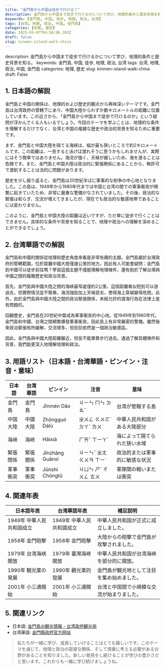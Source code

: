 ```yaml
---
title: "金門島から中国は徒歩で行ける？"
description: 金門島から中国まで徒歩で行けるかについて学び、地理的条件と歴史背景を知る。
keywords: [金門島, 中国, 徒歩, 地理, 政治, 台湾]
tags: [台湾, 地理, 政治, 中国, 金門島]
categories: [地理, 歴史]
date: 2025-05-07T04:50:06.393Z
draft: false
slug: kinmen-island-walk-china
---
```


description: 金門島から中国まで徒歩で行けるかについて学び、地理的条件と歴史背景を知る。
keywords: 金門島, 中国, 徒歩, 地理, 政治, 台湾
tags: 台湾, 地理, 政治, 中国, 金門島
categories: 地理, 歴史
slug: kinmen-island-walk-china
draft: False

## 1. 日本語の解説

金門島と中国の関係は、地理的および歴史的観点から興味深いテーマです。金門島は台湾政府の管轄下にあり、中国大陸からわずか数キロメートルの距離に位置しています。この近さから、「金門島から中国まで徒歩で行けるのか」という疑問が浮かんでくる人もいるでしょう。今回のテーマを学ぶことは、地理的な条件を理解するだけでなく、台湾と中国の複雑な歴史や政治的背景を知るために重要です。

まず、金門島と中国大陸を隔てる海峡は、幅が最も狭いところで約2キロメートルです。この距離は、一見すると泳げば渡れそうに思うかもしれませんが、実際にはそう簡単ではありません。海流が強く、天候が厳しいため、海を渡ることは危険です。また、金門島と中国大陸は政治的に緊張関係にあることから、無許可で渡航することは法的に問題があります。

歴史を少し振り返ると、金門島は20世紀半ばに軍事的な紛争の中心地となりました。この島は、1949年から1980年代までは中国と台湾の間での軍事衝突が頻繁に起きていたため、非常に厳重な警備がなされていました。その後、政治的な緊張は和らぎ、交流が増えてきましたが、現在でも政治的な敏感地帯であることには変わりません。

このように、金門島と中国大陸の距離は近いですが、ただ単に徒歩で行くことはできません。具体的な条件や背景を知ることで、地理や政治への理解を深めることができるでしょう。

## 2. 台湾華語での解説

金門島和中國的關係從地理和歷史角度來看是非常有趣的主題。金門島屬於台灣政府的管轄範圍，位於距離中國大陸僅幾公里的地方。因此有人可能會疑問：金門島到中國可以徒步前往嗎？學習這個主題不僅能理解地理條件，還有助於了解台灣與中國之間的複雜歷史和政治背景。

首先，金門島與中國大陸之間的海峽最窄處僅約2公里。這個距離看似短到可以游過去，但實際情況並不簡單。海流強勁加上天候惡劣，使得海上穿越變得危險。此外，由於金門島與中國大陸之間的政治緊張關係，未經允許的渡海行為在法律上是有問題的。

回顧歷史，金門島在20世紀中葉成為軍事衝突的中心地。從1949年到1980年代，金門島和中國、台灣之間頻繁爆發軍事衝突，因此島上有非常嚴密的警備。雖然後來政治緊張有所緩解，交流增多，但目前依然是一個政治敏感區。

因此，金門島與中國大陸距離雖近，但並不能單靠步行過去。通過了解具體條件和背景，我們能更深入地理解地理和政治。

## 3. 用語リスト（日本語・台湾華語・ピンイン・注音・意味）

| 日本語     | 台湾華語     | ピンイン         | 注音       | 意味                               |
|------------|--------------|-----------------|------------|-----------------------------------|
| 金門島     | 金門島       | Jīnmén Dǎo      | ㄐㄧㄣ ㄇㄣ ㄉㄠˇ | 台湾が管轄する島                   |
| 中国大陸   | 中國大陸     | Zhōngguó Dàlù   | ㄓㄨㄥ ㄍㄨㄛˊ ㄉㄚˋ ㄌㄨˋ | 中華人民共和国がある大陸部分       |
| 海峡       | 海峽         | Hǎixiá          | ㄏㄞˇ ㄒ一ㄚˊ | 海によって隔てられた狭い水域       |
| 緊張関係   | 緊張關係     | Jǐnzhāng Guānxì| ㄐㄧㄣˇ ㄓㄤ ㄍㄨㄢ ㄒㄧˋ | 政治的または軍事的に敏感な状況     |
| 軍事衝突   | 軍事衝突     | Jūnshì Chōngtū | ㄐㄩㄣ ㄕˋ ㄔㄨㄥ ㄊㄨ | 軍隊間の戦いまたは衝突             |

## 4. 関連年表

| 日本語年表            | 台湾華語年表            | 補足説明                             |
|-----------------------|------------------------|-------------------------------------|
| 1949年 中華人民共和国成立 | 1949年 中華人民共和國成立 | 中華人民共和国が正式に成立しました。   |
| 1958年 金門砲撃     | 1958年 金門砲擊         | 大陸からの砲撃で金門島が攻撃されました。  |
| 1979年 台湾海峡開放  | 1979年 臺灣海峽開放    | 中華人民共和国が台湾海峡を部分的に開放。|
| 1990年 観光業の発展  | 1990年 觀光業的發展    | 金門島が観光地として注目を集め始めました。|
| 2001年 小三通開始    | 2001年 小三通開始      | 台湾と中国間で小規模な交流が始まりました。 |

## 5. 関連リンク  

- 日本語: [金門島の観光情報 - 台湾政府観光局](https://www.tva.org.tw/jp/)
- 台湾華語: [金門縣政府官方网站](https://www.kinmen.gov.tw/)

>私たちが一緒に学び、成長していけることはとても嬉しいです。このテーマを通じて、地理と政治の密接な関係、そして慎重に考える必要がある分野があることを知りました。新しい発見をし続けることが学びの豊かさだと思います。これからも一緒に学び続けましょうね。